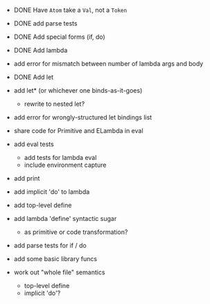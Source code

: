 
- DONE Have `Atom` take a `Val`, not a `Token`

- DONE add parse tests

- DONE Add special forms (if, do)

- DONE Add lambda

- add error for mismatch between number of lambda args and body

- DONE Add let

- add let* (or whichever one binds-as-it-goes)
  - rewrite to nested let?

- add error for wrongly-structured let bindings list

- share code for Primitive and ELambda in eval

- add eval tests
  - add tests for lambda eval
  - include environment capture

- add print

- add implicit 'do' to lambda

- add top-level define

- add lambda 'define' syntactic sugar
  - as primitive or code transformation?

- add parse tests for if / do
  
- add some basic library funcs

- work out "whole file" semantics
  - top-level define
  - implicit 'do'?
